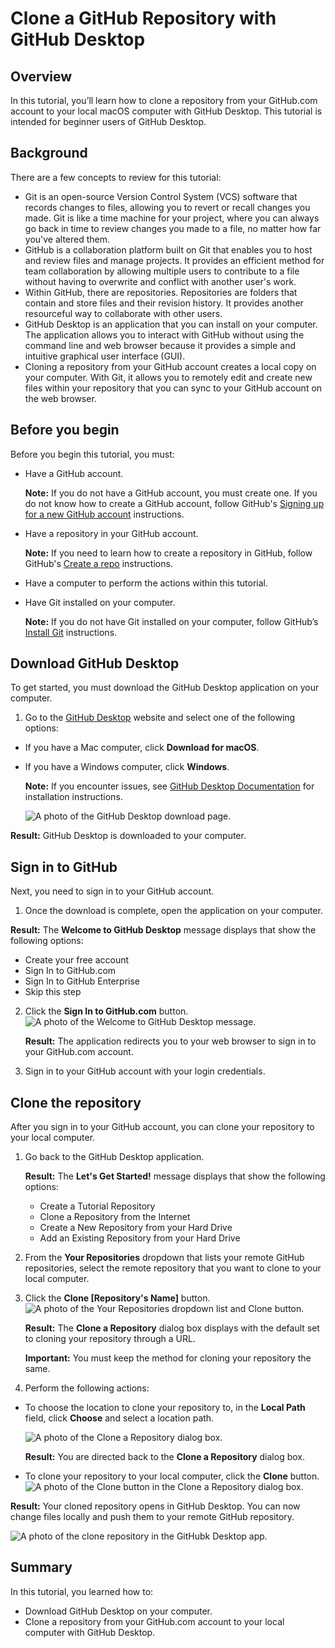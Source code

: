 # Clone a GitHub Repository with GitHub Desktop

## Overview

In this tutorial, you’ll learn how to clone a repository from your GitHub.com account to your local macOS computer with GitHub Desktop. This tutorial is intended for beginner users of GitHub Desktop.

## Background

There are a few concepts to review for this tutorial:
- Git is an open-source Version Control System (VCS) software that records changes to files, allowing you to revert or recall changes you made. Git is like a time machine for your project, where you can always go back in time to review changes you made to a file, no matter how far you've altered them.
- GitHub is a collaboration platform built on Git that enables you to host and review files and manage projects. It provides an efficient method for team collaboration by allowing multiple users to contribute to a file without having to overwrite and conflict with another user's work.
- Within GitHub, there are repositories. Repositories are folders that contain and store files and their revision history. It provides another resourceful way to collaborate with other users.
- GitHub Desktop is an application that you can install on your computer. The application allows you to interact with GitHub without using the command line and web browser because it provides a simple and intuitive graphical user interface (GUI).
- Cloning a repository from your GitHub account creates a local copy on your computer. With Git, it allows you to remotely edit and create new files within your repository that you can sync to your GitHub account on the web browser.

## Before you begin

Before you begin this tutorial, you must:

- Have a GitHub account.
  
  **Note:** If you do not have a GitHub account, you must create one. If you do not know how to create a GitHub account, follow GitHub's [Signing up for a new GitHub account](https://docs.github.com/en/get-started/signing-up-for-github/signing-up-for-a-new-github-account) instructions.

- Have a repository in your GitHub account.
  
  **Note:** If you need to learn how to create a repository in GitHub, follow GitHub's [Create a repo](https://docs.github.com/en/get-started/quickstart/create-a-repo) instructions.

- Have a computer to perform the actions within this tutorial.
- Have Git installed on your computer.
  
  **Note:** If you do not have Git installed on your computer, follow GitHub’s [Install Git](https://github.com/git-guides/install-git#:~:text=To%20install%20Git%2C%20run%20the,installation%20by%20typing%3A%20git%20version%20.) instructions.

## Download GitHub Desktop
To get started, you must download the GitHub Desktop application on your computer.
1. Go to the [GitHub Desktop](https://desktop.github.com/) website and select one of the following options:
  - If you have a Mac computer, click **Download for macOS**.
  - If you have a Windows computer, click **Windows**.
    
    **Note:** If you encounter issues, see [GitHub Desktop Documentation](https://docs.github.com/en/desktop) for installation instructions.

    ![A photo of the GitHub Desktop download page.](https://github.com/heykayla/my-writing/blob/main/images/tutorial-pics/step1-github-desktop-download.jpg)

**Result:** GitHub Desktop is downloaded to your computer.

## Sign in to GitHub

Next, you need to sign in to your GitHub account.

1. Once the download is complete, open the application on your computer.

**Result:** The **Welcome to GitHub Desktop** message displays that show the following options:

  - Create your free account
  - Sign In to GitHub.com
  - Sign In to GitHub Enterprise
  - Skip this step

2. Click the **Sign In to GitHub.com** button.
 ![A photo of the Welcome to GitHub Desktop message.](https://github.com/heykayla/my-writing/blob/main/images/tutorial-pics/step2b-github-sign-in.jpg)
 
    **Result:** The application redirects you to your web browser to sign in to your GitHub.com account.

3. Sign in to your GitHub account with your login credentials.

## Clone the repository
After you sign in to your GitHub account, you can clone your repository to your local computer.

1. Go back to the GitHub Desktop application.

   **Result:** The **Let's Get Started!** message displays that show the following options:
    - Create a Tutorial Repository
    - Clone a Repository from the Internet
    - Create a New Repository from your Hard Drive
    - Add an Existing Repository from your Hard Drive
 
2. From the **Your Repositories** dropdown that lists your remote GitHub repositories, select the remote repository that you want to clone to your local computer.

3. Click the **Clone [Repository's Name]** button.
 ![A photo of the Your Repositories dropdown list and Clone button.](https://github.com/heykayla/my-writing/blob/main/images/tutorial-pics/step3c-repository-clone.jpg)

    **Result:** The **Clone a Repository** dialog box displays with the default set to cloning your repository through a URL.
    
    **Important:** You must keep the method for cloning your repository the same.

4. Perform the following actions:
  - To choose the location to clone your repository to, in the **Local Path** field, click **Choose** and select a location path.

    ![A photo of the Clone a Repository dialog box.](https://github.com/heykayla/my-writing/blob/main/images/tutorial-pics/step3d(a)-repository-clone.jpg)
 
    **Result:** You are directed back to the **Clone a Repository** dialog box.

   - To clone your repository to your local computer, click the **Clone** button.
   ![A photo of the Clone button in the Clone a Repository dialog box.](https://github.com/heykayla/my-writing/blob/main/images/tutorial-pics/step3d(b)-clone-repository.jpg)

**Result:** Your cloned repository opens in GitHub Desktop. You can now change files locally and push them to your remote GitHub repository.

![A photo of the clone repository in the GitHubk Desktop app.](https://github.com/heykayla/my-writing/blob/main/images/tutorial-pics/step3result-clone-repository.jpg)

## Summary
In this tutorial, you learned how to:

- Download GitHub Desktop on your computer.
- Clone a repository from your GitHub.com account to your local computer with GitHub Desktop.

